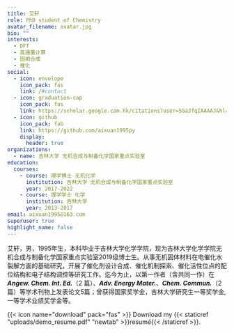 ```yaml
---
title: 艾轩
role: PhD student of Chemistry
avatar_filename: avatar.jpg
bio: ""
interests:
  - DFT
  - 高通量计算
  - 固相合成
  - 催化
social:
  - icon: envelope
    icon_pack: fas
    link: /#contact
  - icon: graduation-cap
    icon_pack: fas
    link: https://scholar.google.com.hk/citations?user=5GaJfqIAAAAJ&hl=zh-CN&oi=ao
  - icon: github
    icon_pack: fab
    link: https://github.com/aixuan1995py
    display:
      header: true
organizations:
  - name: 吉林大学 无机合成与制备化学国家重点实验室
education:
  courses:
    - course: 理学博士 无机化学
      institution: 吉林大学 无机合成与制备化学国家重点实验室
      year: 2017-2022
    - course: 理学学士 化学
      institution: 吉林大学
      year: 2013-2017
email: aixuan1995@163.com
superuser: true
highlight_name: false
---
```

艾轩，男，1995年生，本科毕业于吉林大学化学学院，现为吉林大学化学学院无机合成与制备化学国家重点实验室2019级博士生。从事无机固体材料在电催化水裂解方面的基础研究，开展了催化剂设计合成、催化机制探索、催化活性位点的配位结构和电子结构调控等研究工作。迄今为止，以第一作者（含共同一作）在***Angew. Chem. Int. Ed.***（2 篇）、***Adv. Energy Mater.***、***Chem. Commun.***（2篇）等学术刊物上发表论文5篇；曾获得国家奖学金，吉林大学研究生一等奖学金,一等学术业绩奖学金等。

{{< icon name="download" pack="fas" >}} Download my {{< staticref "uploads/demo_resume.pdf" "newtab" >}}resumé{{< /staticref >}}.